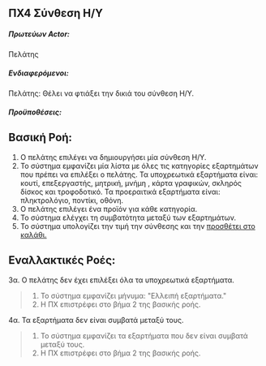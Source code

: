 ΠΧ4 Σύνθεση Η/Υ
---

##### Πρωτεύων Actor:
Πελάτης

##### Ενδιαφερόμενοι:
Πελάτης: Θέλει να φτιάξει την δικιά του σύνθεση Η/Υ.

##### Προϋποθέσεις:

## Βασική Ροή:
1. Ο πελάτης επιλέγει να δημιουργήσει μία σύνθεση Η/Υ.
2. Το σύστημα εμφανίζει μία λίστα με όλες τις κατηγορίες εξαρτημάτων που πρέπει να επιλέξει ο πελάτης.
   Τα υποχρεωτικά εξαρτήματα είναι: κουτί, επεξεργαστής, μητρική, μνήμη , κάρτα γραφικών, σκληρός δίσκος και τροφοδοτικό.
   Τα προεραιτικά εξαρτήματα είναι: πληκτρολόγιο, ποντίκι, οθόνη.
3. Ο πελάτης επιλέγει ένα προϊόν για κάθε κατηγορία.
4. Το σύστημα ελέγχει τη συμβατότητα μεταξύ των εξαρτημάτων.
5. Το σύστημα υπολογίζει την τιμή την σύνθεσης και την [<a href="https://gitlab.com/softeng-2019-20/pc-store/-/blob/master/requirements/uc6.md">προσθέτει στο καλάθι.</a>]()

## Εναλλακτικές Ροές:
3α. Ο πελάτης δεν έχει επιλέξει όλα τα υποχρεωτικά εξαρτήματα.
> 1. Το σύστημα εμφανίζει μήνυμα: "Ελλειπή εξαρτήματα."
> 2. Η ΠΧ επιστρέφει στο βήμα 2 της βασικής ροής.

4α. Τα εξαρτήματα δεν είναι συμβατά μεταξύ τους.
> 1. Το σύστημα εμφανίζει τα εξαρτήματα που δεν είναι συμβατά μεταξύ τους.
> 2. Η ΠΧ επιστρέφει στο βήμα 2 της βασικής ροής.